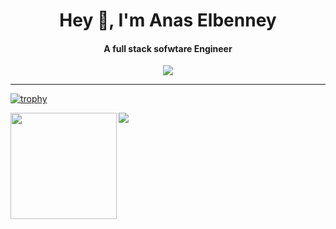 
<h1 align="center">Hey 👋, I'm Anas Elbenney</h1>
<h4 align="center">A full stack sofwtare Engineer</h4>

<div align="center"><img src="https://komarev.com/ghpvc/?username=aelbenney"/></div>

----

[![trophy](https://github-profile-trophy.vercel.app/?username=aelbenney&theme=dracula)](https://github.com/ryo-ma/github-profile-trophy)

<div>
  <img height="170" align="left" src="https://github-readme-stats.vercel.app/api?username=aelbenney&count_private=true&show_icons=true&theme=dracula" />
  <img src="https://github-readme-stats.vercel.app/api/top-langs/?username=aelbenney&theme=dracula&langs_count=15&layout=compact&hide=php" />
</div>
